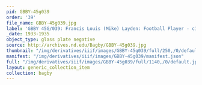 ```yaml
---
pid: GBBY-45g039
order: '39'
file_name: GBBY-45g039.jpg
label: 'GBBY 45G/039: Francis Louis (Mike) Layden: Football Player - c1933-1935'
_date: 1933-1935
object_type: glass plate negative
source: http://archives.nd.edu/Bagby/GBBY-45g039.jpg
thumbnail: "/img/derivatives/iiif/images/GBBY-45g039/full/250,/0/default.jpg"
manifest: "/img/derivatives/iiif/images/GBBY-45g039/manifest.json"
full: "/img/derivatives/iiif/images/GBBY-45g039/full/1140,/0/default.jpg"
layout: generic_collection_item
collection: bagby
---
```

